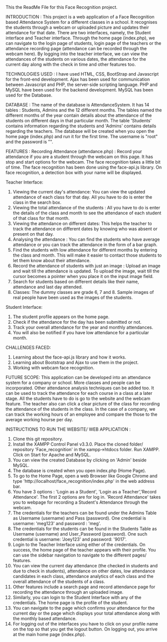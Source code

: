 This the ReadMe File for this Face Recognition project.

INTRODUCTION : 
This project is a web application of a Face Recognition based Attendance System for a different classes in a school. It recognises the students through a webcam or uploaded picture and updates their attendance for that date. 
There are two interfaces, namely, the Student interface and Teacher interface. Through the home page (index.php), we can navigate to the login page of students, login page of the teachers or the attendance
recording page (attendance can be recorded through the webcam here). By logging into the teacher interface, we can view the attendances of the students on various dates, the attendance for the current day
along with the check in time and other features too. 

TECHNOLOGIES USED :
I have used HTML, CSS, BootStrap and Javascript for the front-end development. Ajax has been used for communication between Javascript and PHP, the server-side scripting language. PHP and MySQL have been used for the backend 
development. MySQL has been used for the Database.

DATABASE :
The name of the database is AttendanceSystem. It has 14 tables : Students, Admins and the 12 different months. The tables named the different months of the year contain details about the attendance of the students on different days
in that particular month. The table 'Students' contains information regarding the students and 'Admins' contains details regarding the teachers. The database will be created when you open the home page (index.php) and run it for the first time. The username is "root" and the password is "". 

FEATURES : 
Recording Attendance (attendance.php) :
Record your attendance if you are a student through the webcam on this page. It has stop and start options for the webcam. The face recognition takes a little bit of time. The face recognition has been done using the face-api.js library.
On face recognition, a detection box with your name will be displayed.

Teacher Interface:
1. Viewing the current day's attendance: You can view the updated attendance of each class for that day. All you have to do is enter the class in the search box.
2. Viewing the total attendance of the students : All you have to do is enter the details of the class and month to see the attendance of each student of that class for that month.
3. Viewing the attendance on different dates: This helps the teacher to track the attendance on different dates by knowing who was absent or present on that day.
4. Analysing the attendance : You can find the students who have average attendance or you can track the attendance in the form of a bar graph.
5. Find the students with low attendance for different months by entering the class and month. This will make it easier to contact those students to let them know about their attendance.
6. Record the attendance of students with just an image : Upload an image and wait till the attendance is updated. To upload the image, wait till the cursor becomes a pointer when you place it on the input image field.
7. Search for students based on different details like their name, attendance and last day attended.
8. Classes: The dummy classes are grade 6, 7 and 8. Sample images of real people have been used as the images of the students. 

Student Interface:
1. The student profile appears on the home page.
2. Check if the attendance for the day has been submitted or not.
3. Track your overall attendance for the year and monthly attendances.
4. You will also be notified if you have low attendance for a particular month.


CHALLENGES FACED:
1. Learning about the face-api.js library and how it works.
2. Learning about Bootstrap and Ajax to use them in the project.
3. Working with webcam face recognition.

FUTURE SCOPE:
This application can be developed into an attendance system for a company or school. More classes and people can be incorporated. Other attendance analysis techniques can be added too. It can be used
to track the attendance for each course in a class at a later stage. All the students have to do is go to the website and the webcam feature. The teacher also can click a clear picture of the class for 
recording the attendance of the students in the class. In the case of a company, we can track the working hours of an employee and compare the those to the average working hourse per day. 



INSTRUCTIONS TO RUN THE WEBSITE/ WEB APPLICATION :
1. Clone this git repository.
2. Install the XAMPP Control Panel v3.3.0. Place the cloned folder/ repository 'Face_recognition' in the xampp->htdocs folder. Run XAMPP. Click on Start for Apache and MySQL.
3. You can view the created Database by clicking on 'Admin' beside MySQL. 
4. The database is created when you open index.php (Home Page).
5. To go to the Home Page, open a web Browser like Google Chrome and type 'http://localhost/face_recognition/index.php' in the web address bar.
6. You have 3 options : 'Login as a Student', 'Login as a Teacher','Record Attendance'. The first 2 options are for log in. 'Record Attendance' takes you to webpage for recording a Student's Attendance through the webcam.
7. The credentials for the teachers can be found under the Admins Table as Username (username) and Pass (password). One credential is username: 'meg123' and password : 'meg'.
8. The credentials for the students can be found in the Students Table as Username (username) and User_Password (password). One such credential is username: 'Joey123' and password: '9017'.
9. Login to the Teacher Interface using either of the credentials. On success, the home page of the teacher appears with their profile. You can use the sidebar navigation to navigate to the different pages/ features.
10. You can view the current day attendance (the checked in students and due to check in students), attendance on other dates, low attendance candidates in each class, attendance analytics of each class and the overall attendance of the students of a class.
11. Other features include a search page and record attendance page for recording the attendance through an uploaded image.
12. Similarly, you can login to the Student Interface with any of the credentials. The home page is the profile of the student. 
13. You can navigate to the page which confirms your attendance for the current day or the page which displays your total attendance along with the monthly based attendance.
14. For logging out of the interfaces you have to click on your profile name on the top so that you get the logout button. On logging out, you arrive at the main home page (index.php).


